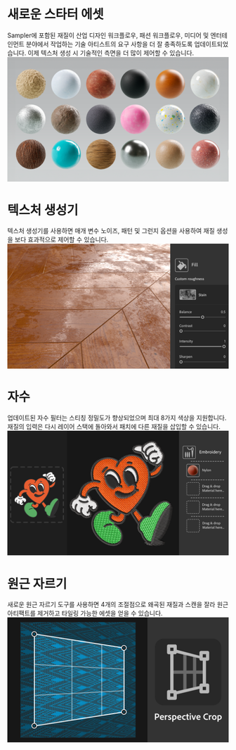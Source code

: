 # 새로운 스타터 에셋
Sampler에 포함된 재질이 산업 디자인 워크플로우, 패션 워크플로우, 미디어 및 엔터테인먼트 분야에서 작업하는 기술 아티스트의 요구 사항을 더 잘 충족하도록 업데이트되었습니다. 이제 텍스처 생성 시 기술적인 측면을 더 많이 제어할 수 있습니다. 
![visual](NewStarterContent.png)


# 텍스처 생성기
텍스처 생성기를 사용하면 매개 변수 노이즈, 패턴 및 그런지 옵션을 사용하여 재질 생성을 보다 효과적으로 제어할 수 있습니다. 
![visual](sa_whats-new-screen_v4-3-0_generators.png)


# 자수
업데이트된 자수 필터는 스티칭 정밀도가 향상되었으며 최대 8가지 색상을 지원합니다. 재질의 입력은 다시 레이어 스택에 돌아와서 패치에 다른 재질을 삽입할 수 있습니다. 
![visual](Embroideryv3.png)

# 원근 자르기
새로운 원근 자르기 도구를 사용하면 4개의 조절점으로 왜곡된 재질과 스캔을 잘라 원근 아티팩트를 제거하고 타일링 가능한 에셋을 얻을 수 있습니다.
![visual](PerspectiveCropTool.png)